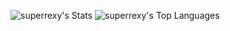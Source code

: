 ![superrexy's Stats](https://github-readme-stats.vercel.app/api?username=superrexy&theme=vue-dark&show_icons=true&hide_border=true&count_private=true)
![superrexy's Top Languages](https://github-readme-stats.vercel.app/api/top-langs/?username=superrexy&theme=vue-dark&show_icons=true&hide_border=true&layout=compact)
